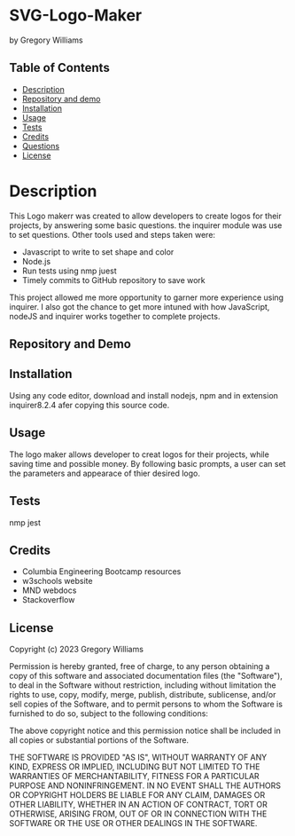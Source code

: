 # SVG-Logo-Maker
by Gregory Williams <br>

## Table of Contents
* [Description](#description)
* [Repository and demo](#repository-and-demo)
* [Installation](#installation)
* [Usage](#usage)
* [Tests](#tests)
* [Credits](#credits)
* [Questions](#questions)
* [License](#license)

# Description

This Logo makerr was created to allow developers to create logos for their projects, by answering some basic questions. the inquirer module was use to set questions. Other tools used and steps taken were:

* Javascript to write to set shape and color
* Node.js
* Run tests using nmp juest
* Timely commits to GitHub repository to save work

This project allowed me more opportunity to garner more experience using inquirer. I also got the chance to get more intuned with how JavaScript, nodeJS and inquirer works together to complete projects.

## Repository and Demo

## Installation

Using any code editor, download and install nodejs, npm and in extension inquirer8.2.4 afer copying this source code.

## Usage

The logo maker allows developer to creat logos for their projects, while saving time and possible money. By following basic prompts, a user can set the parameters and appearace of thier desired logo.

## Tests

nmp jest
## Credits

* Columbia Engineering Bootcamp resources
* w3schools website
* MND webdocs
* Stackoverflow

## License
Copyright (c) 2023 Gregory Williams

Permission is hereby granted, free of charge, to any person obtaining a copy
of this software and associated documentation files (the "Software"), to deal
in the Software without restriction, including without limitation the rights
to use, copy, modify, merge, publish, distribute, sublicense, and/or sell
copies of the Software, and to permit persons to whom the Software is
furnished to do so, subject to the following conditions:

The above copyright notice and this permission notice shall be included in all
copies or substantial portions of the Software.

THE SOFTWARE IS PROVIDED "AS IS", WITHOUT WARRANTY OF ANY KIND, EXPRESS OR
IMPLIED, INCLUDING BUT NOT LIMITED TO THE WARRANTIES OF MERCHANTABILITY,
FITNESS FOR A PARTICULAR PURPOSE AND NONINFRINGEMENT. IN NO EVENT SHALL THE
AUTHORS OR COPYRIGHT HOLDERS BE LIABLE FOR ANY CLAIM, DAMAGES OR OTHER
LIABILITY, WHETHER IN AN ACTION OF CONTRACT, TORT OR OTHERWISE, ARISING FROM,
OUT OF OR IN CONNECTION WITH THE SOFTWARE OR THE USE OR OTHER DEALINGS IN THE
SOFTWARE.
